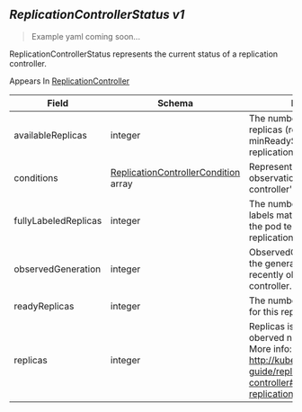 ## *ReplicationControllerStatus v1*

> Example yaml coming soon...



ReplicationControllerStatus represents the current status of a replication controller.

<aside class="notice">
Appears In  <a href="#replicationcontroller-v1">ReplicationController</a> </aside>

Field        | Schema     | Description
------------ | ---------- | -----------
availableReplicas | integer | The number of available replicas (ready for at least minReadySeconds) for this replication controller.
conditions | [ReplicationControllerCondition](#replicationcontrollercondition-v1) array | Represents the latest available observations of a replication controller's current state.
fullyLabeledReplicas | integer | The number of pods that have labels matching the labels of the pod template of the replication controller.
observedGeneration | integer | ObservedGeneration reflects the generation of the most recently observed replication controller.
readyReplicas | integer | The number of ready replicas for this replication controller.
replicas | integer | Replicas is the most recently oberved number of replicas. More info: http://kubernetes.io/docs/user-guide/replication-controller#what-is-a-replication-controller

